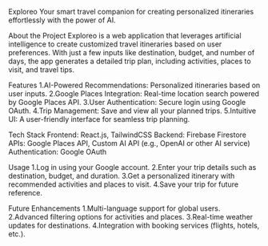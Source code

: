 Exploreo
Your smart travel companion for creating personalized itineraries effortlessly with the power of AI.

About the Project
Exploreo is a web application that leverages artificial intelligence to create customized travel itineraries based on user preferences. With just a few inputs like destination, budget, and number of days, the app generates a detailed trip plan, including activities, places to visit, and travel tips.

Features
1.AI-Powered Recommendations: Personalized itineraries based on user inputs.
2.Google Places Integration: Real-time location search powered by Google Places API.
3.User Authentication: Secure login using Google OAuth.
4.Trip Management: Save and view all your planned trips.
5.Intuitive UI: A user-friendly interface for seamless trip planning.


Tech Stack
Frontend: React.js, TailwindCSS
Backend: Firebase Firestore
APIs: Google Places API, Custom AI API (e.g., OpenAI or other AI service)
Authentication: Google OAuth

Usage
1.Log in using your Google account.
2.Enter your trip details such as destination, budget, and duration.
3.Get a personalized itinerary with recommended activities and places to visit.
4.Save your trip for future reference.

Future Enhancements
1.Multi-language support for global users.
2.Advanced filtering options for activities and places.
3.Real-time weather updates for destinations.
4.Integration with booking services (flights, hotels, etc.).

